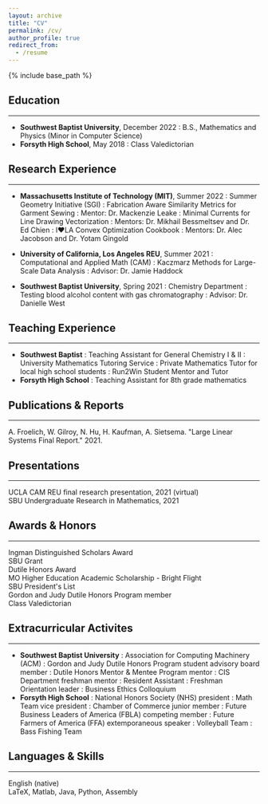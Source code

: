 ```yaml
---
layout: archive
title: "CV"
permalink: /cv/
author_profile: true
redirect_from:
  - /resume
---
```


{% include base_path %}

## Education

-------

* **Southwest Baptist University**, December 2022
: B.S., Mathematics and Physics (Minor in Computer Science)
* **Forsyth High School**, May 2018
: Class Valedictorian

## Research Experience

-------
* **Massachusetts Institute of Technology (MIT)**, Summer 2022
: Summer Geometry Initiative (SGI)
: Fabrication Aware Similarity Metrics for Garment Sewing
: Mentor: Dr. Mackenzie Leake
: Minimal Currents for Line Drawing Vectorization
: Mentors: Dr. Mikhail Bessmeltsev and Dr. Ed Chien
: I♥LA Convex Optimization Cookbook
: Mentors: Dr. Alec Jacobson and Dr. Yotam Gingold
      
* **University of California, Los Angeles REU**, Summer 2021
: Computational and Applied Math (CAM)
: Kaczmarz Methods for Large-Scale Data Analysis
: Advisor: Dr. Jamie Haddock
* **Southwest Baptist University**, Spring 2021
: Chemistry Department
: Testing blood alcohol content with gas chromatography
: Advisor: Dr. Danielle West
  
## Teaching Experience

-------

* **Southwest Baptist**
: Teaching Assistant for General Chemistry I & II
: University Mathematics Tutoring Service
: Private Mathematics Tutor for local high school students
: Run2Win Student Mentor and Tutor
* **Forsyth High School**
: Teaching Assistant for 8th grade mathematics

## Publications & Reports

-------

A. Froelich, W. Gilroy, N. Hu, H. Kaufman, A. Sietsema. "Large Linear Systems Final Report." 2021.
  
## Presentations

-------

UCLA CAM REU final research presentation, 2021 (virtual)\
SBU Undergraduate Research in Mathematics, 2021

## Awards & Honors

-------

Ingman Distinguished Scholars Award\
SBU Grant\
Dutile Honors Award\
MO Higher Education Academic Scholarship - Bright Flight\
SBU President's List\
Gordon and Judy Dutile Honors Program member\
Class Valedictorian

## Extracurricular Activites

-------

* **Southwest Baptist University**
: Association for Computing Machinery (ACM)
: Gordon and Judy Dutile Honors Program student advisory board member
: Dutile Honors Mentor & Mentee Program mentor
: CIS Department freshman mentor
: Resident Assistant
: Freshman Orientation leader
: Business Ethics Colloquium
* **Forsyth High School**
: National Honors Society (NHS) president
: Math Team vice president
: Chamber of Commerce junior member
: Future Business Leaders of America (FBLA) competing member
: Future Farmers of America (FFA) extemporaneous speaker
: Volleyball Team
: Bass Fishing Team

## Languages & Skills

-------

English (native)\
LaTeX, Matlab, Java, Python, Assembly
